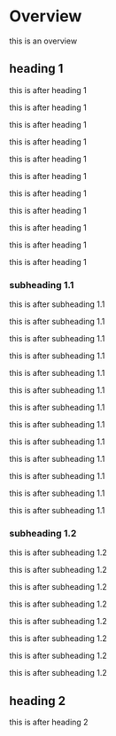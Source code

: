 Overview
========

this is an overview

heading 1
---------

this is after heading 1

this is after heading 1

this is after heading 1

this is after heading 1

this is after heading 1

this is after heading 1

this is after heading 1

this is after heading 1

this is after heading 1

this is after heading 1

this is after heading 1

### subheading 1.1

this is after subheading 1.1

this is after subheading 1.1

this is after subheading 1.1

this is after subheading 1.1

this is after subheading 1.1

this is after subheading 1.1

this is after subheading 1.1

this is after subheading 1.1

this is after subheading 1.1

this is after subheading 1.1

this is after subheading 1.1

this is after subheading 1.1

this is after subheading 1.1

### subheading 1.2

this is after subheading 1.2

this is after subheading 1.2

this is after subheading 1.2

this is after subheading 1.2

this is after subheading 1.2

this is after subheading 1.2

this is after subheading 1.2

this is after subheading 1.2

heading 2
---------

this is after heading 2
